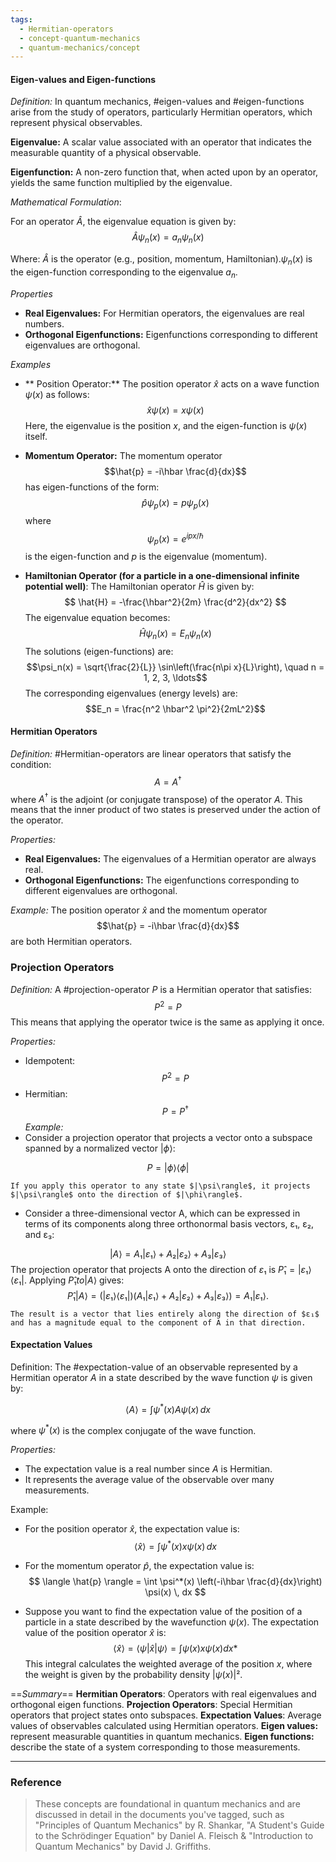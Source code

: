 ```yaml
---
tags:
  - Hermitian-operators
  - concept-quantum-mechanics
  - quantum-mechanics/concept
---
```

#### Eigen-values and Eigen-functions 

*Definition:* In quantum mechanics, #eigen-values and #eigen-functions arise from the study of operators, particularly Hermitian operators, which represent physical observables.

**Eigenvalue:** A scalar value associated with an operator that indicates the measurable quantity of a physical observable.

**Eigenfunction:** A non-zero function that, when acted upon by an operator, yields the same function multiplied by the eigenvalue.

*Mathematical Formulation*:

For an operator $\hat{A}$, the eigenvalue equation is given by:
$$
\hat{A} \psi_n(x) = a_n \psi_n(x)
$$

Where: $\hat{A}$ is the operator (e.g., position, momentum, Hamiltonian).$\psi_n(x)$ is the eigen-function corresponding to the eigenvalue $a_n$.

*Properties*

- **Real Eigenvalues:** For Hermitian operators, the eigenvalues are real numbers.
- **Orthogonal Eigenfunctions:** Eigenfunctions corresponding to different eigenvalues are orthogonal.

*Examples*

- ** Position Operator:**
   The position operator $\hat{x}$ acts on a wave function $\psi(x)$ as follows:
   $$\hat{x} \psi(x) = x \psi(x)$$
   Here, the eigenvalue is the position $x$, and the eigen-function is $\psi(x)$ itself.

- **Momentum Operator:**
   The momentum operator $$\hat{p} = -i\hbar \frac{d}{dx}$$ has eigen-functions of the form:$$\hat{p} \psi_p(x) = p \psi_p(x)$$ where $$\psi_p(x) = e^{ipx/\hbar}$$ is the eigen-function and $p$ is the eigenvalue (momentum).

- **Hamiltonian Operator (for a particle in a one-dimensional infinite potential well)**:
   The Hamiltonian operator $\hat{H}$ is given by:
   $$
   \hat{H} = -\frac{\hbar^2}{2m} \frac{d^2}{dx^2}
   $$
   The eigenvalue equation becomes:$$\hat{H} \psi_n(x) = E_n \psi_n(x)$$
   The solutions (eigen-functions) are:$$\psi_n(x) = \sqrt{\frac{2}{L}} \sin\left(\frac{n\pi x}{L}\right), \quad n = 1, 2, 3, \ldots$$
   The corresponding eigenvalues (energy levels) are:$$E_n = \frac{n^2 \hbar^2 \pi^2}{2mL^2}$$
#### Hermitian Operators

*Definition:* #Hermitian-operators are linear operators that satisfy the condition:
$$
A = A^\dagger
$$
where $A^\dagger$ is the adjoint (or conjugate transpose) of the operator $A$. This means that the inner product of two states is preserved under the action of the operator.

*Properties:*
- **Real Eigenvalues:** The eigenvalues of a Hermitian operator are always real.
- **Orthogonal Eigenfunctions:** The eigenfunctions corresponding to different eigenvalues are orthogonal.

*Example:* The position operator $\hat{x}$ and the momentum operator $$\hat{p} = -i\hbar \frac{d}{dx}$$ are both Hermitian operators.
### Projection Operators

*Definition:* A #projection-operator $P$ is a Hermitian operator that satisfies:
$$P^2 = P$$
This means that applying the operator twice is the same as applying it once.

*Properties:*
- Idempotent: $$P^2 = P$$
- Hermitian: $$P = P^\dagger$$
*Example:* 
- Consider a projection operator that projects a vector onto a subspace spanned by a normalized vector $|\phi\rangle$:

$$
P = |\phi\rangle \langle \phi|
$$

	If you apply this operator to any state $|\psi\rangle$, it projects $|\psi\rangle$ onto the direction of $|\phi\rangle$.
	
- Consider a three-dimensional vector A, which can be expressed in terms of its components along three orthonormal basis vectors, ε₁, ε₂, and ε₃:

$$|A⟩ = A₁|ε₁⟩ + A₂|ε₂⟩ + A₃|ε₃⟩$$
	The projection operator that projects A onto the direction of $ε₁$ is $P̂₁ = |ε₁⟩⟨ε₁|$. Applying $P̂₁ to |A⟩$ gives:
$$P̂₁|A⟩ = (|ε₁⟩⟨ε₁|)(A₁|ε₁⟩ + A₂|ε₂⟩ + A₃|ε₃⟩) = A₁|ε₁⟩.$$

	The result is a vector that lies entirely along the direction of $ε₁$ and has a magnitude equal to the component of A in that direction.
	
#### Expectation Values

Definition: The #expectation-value of an observable represented by a Hermitian operator $A$ in a state described by the wave function $\psi$ is given by:

$$
\langle A \rangle = \int \psi^*(x) A \psi(x) \, dx
$$

where $\psi^*(x)$ is the complex conjugate of the wave function.

*Properties:*
- The expectation value is a real number since $A$ is Hermitian.
- It represents the average value of the observable over many measurements.

Example: 
- For the position operator $\hat{x}$, the expectation value is:
$$
\langle \hat{x} \rangle = \int \psi^*(x) x \psi(x) \, dx
$$

- For the momentum operator $\hat{p}$, the expectation value is:
$$
\langle \hat{p} \rangle = \int \psi^*(x) \left(-i\hbar \frac{d}{dx}\right) \psi(x) \, dx
$$
- Suppose you want to find the expectation value of the position of a particle in a state described by the wavefunction $ψ(x)$. The expectation value of the position operator $\hat{x}$ is:
$$⟨\hat{x}⟩ = ⟨ψ| \hat{x} |ψ⟩ = ∫ψ(x) x ψ(x) dx*$$
	This integral calculates the weighted average of the position $x$, where the weight is given by the probability density $|ψ(x)|²$.

==*Summary*==
**Hermitian Operators**: Operators with real eigenvalues and orthogonal eigen functions.
**Projection Operators**: Special Hermitian operators that project states onto subspaces.
**Expectation Values**: Average values of observables calculated using Hermitian operators.
**Eigen values:** represent measurable quantities in quantum mechanics.
**Eigen functions:** describe the state of a system corresponding to those measurements.

---
### Reference
>These concepts are foundational in quantum mechanics and are discussed in detail in the documents you've tagged, such as "Principles of Quantum Mechanics" by R. Shankar, "A Student's Guide to the Schrödinger Equation" by Daniel A. Fleisch &  "Introduction to Quantum Mechanics" by David J. Griffiths.